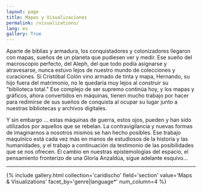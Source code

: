 ```yaml
---
layout: page
title: Mapas y Visualizaciones
permalink: /visualizations/
lang: es
gallery: True
---
```


Aparte de biblias y armadura, los conquistadores y colonizadores llegaron con mapas, sueños de un planeta que pudiesen ver y medir. Ese sueño del macroscopio perfecto, del Aleph, del que todo podía asignarse y atravesarse, nunca estuvo lejos de nuestro mundo de colecciones y curaciones. Si Cristóbal Colón vino armado de tinta y mapa, Hernando, su hijo fuera del matrimonio, no le quedaría muy lejos al construir su "biblioteca total." Ese complejo de ser supremo continúa hoy, y los mapas y gráficos, ahora convertidos en máquinas, tienen mucho trabajo por hacer para redimirse de sus sueños de conquista al ocupar su lugar junto a nuestras bibliotecas y archivos digitales.

Y sin embargo ... estas máquinas de guerra, estos ojos, pueden y han sido utilizados por aquellos que se rebelan. La contravigilancia y nuevas formas de imaginarnos a nosotros mismos se han hecho posibles. Ese trabajo maquínico está cada vez más en manos de estudiosos de la historia y las humanidades, y el trabajo a continuación da testimonio de las posibilidades que se nos ofrecen. El cambio en nuestras epistemologías del espacio, el pensamiento fronterizo de una Gloria Anzaldúa, sigue adelante esquivo...

---

{% include gallery.html collection='caridischo' field='section' value='Maps & Visualizations' facet_by='genre|language*' num_column=4 %}
